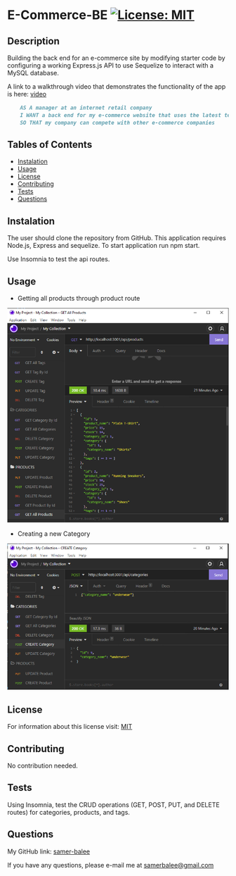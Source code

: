 # E-Commerce-BE [![License: MIT](https://img.shields.io/badge/License-MIT-yellow.svg)](https://opensource.org/licenses/MIT)

  ## Description

   Building the back end for an e-commerce site by modifying starter code by configuring a working Express.js API to use Sequelize to interact with a MySQL database.

   A link to a walkthrough video that demonstrates the functionality of the app is here: [video]()

```md
    AS A manager at an internet retail company
    I WANT a back end for my e-commerce website that uses the latest technologies
    SO THAT my company can compete with other e-commerce companies
```

  ## Tables of Contents
  * [Instalation](#instalation)
  * [Usage](#usage)
  * [License](#license)
  * [Contributing](#contributing)
  * [Tests](#tests)
  * [Questions](#questions)
   
  ## Instalation

The user should clone the repository from GitHub. This application requires Node.js, Express and sequelize. To start application run npm start.

Use Insomnia to test the api routes.

  ## Usage
  - Getting all products through product route

   ![screenshot-1](assets/Capture.PNG)

  - Creating a new Category

   ![screenshot-2](assets/Capture-2.PNG)
  
  ## License
   For information about this license visit: [MIT](https://opensource.org/licenses/MIT)

  ## Contributing
 No contribution needed.

  ## Tests
   
   Using Insomnia, test the CRUD operations (GET, POST, PUT, and DELETE routes) for categories, products, and tags.

  ## Questions
  My GitHub link: [samer-balee](https://github.com/samer-balee)

  If you have any questions, please e-mail me at samerbalee@gmail.com